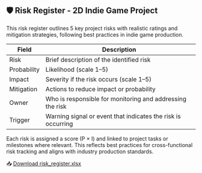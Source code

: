## 🛡️ Risk Register - 2D Indie Game Project

This risk register outlines 5 key project risks with realistic ratings and mitigation strategies, following best practices in indie game production.

| Field         | Description                                                                 |
|---------------|-----------------------------------------------------------------------------|
| Risk          | Brief description of the identified risk                                    |
| Probability   | Likelihood (scale 1–5)                                                      |
| Impact        | Severity if the risk occurs (scale 1–5)                                     |
| Mitigation    | Actions to reduce impact or probability                                     |
| Owner         | Who is responsible for monitoring and addressing the risk                   |
| Trigger       | Warning signal or event that indicates the risk is occurring                |

Each risk is assigned a score (P × I) and linked to project tasks or milestones where relevant. This reflects best practices for cross-functional risk tracking and aligns with industry production standards.

📥 [Download risk_register.xlsx](risk_register.xlsx)
